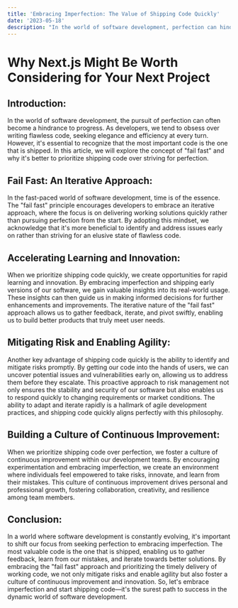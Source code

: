 ```yaml
---
title: 'Embracing Imperfection: The Value of Shipping Code Quickly'
date: '2023-05-18'
description: "In the world of software development, perfection can hinder progress. Let's explore the concept of fail fast and see why shipping code quickly is better than shipping perfect code."
---
```


# Why Next.js Might Be Worth Considering for Your Next Project

## Introduction:

In the world of software development, the pursuit of perfection can often become a hindrance to progress. As developers, we tend to obsess over writing flawless code, seeking elegance and efficiency at every turn. However, it's essential to recognize that the most important code is the one that is shipped. In this article, we will explore the concept of "fail fast" and why it's better to prioritize shipping code over striving for perfection.

## Fail Fast: An Iterative Approach:

In the fast-paced world of software development, time is of the essence. The "fail fast" principle encourages developers to embrace an iterative approach, where the focus is on delivering working solutions quickly rather than pursuing perfection from the start. By adopting this mindset, we acknowledge that it's more beneficial to identify and address issues early on rather than striving for an elusive state of flawless code.

## Accelerating Learning and Innovation:

When we prioritize shipping code quickly, we create opportunities for rapid learning and innovation. By embracing imperfection and shipping early versions of our software, we gain valuable insights into its real-world usage. These insights can then guide us in making informed decisions for further enhancements and improvements. The iterative nature of the "fail fast" approach allows us to gather feedback, iterate, and pivot swiftly, enabling us to build better products that truly meet user needs.

## Mitigating Risk and Enabling Agility:

Another key advantage of shipping code quickly is the ability to identify and mitigate risks promptly. By getting our code into the hands of users, we can uncover potential issues and vulnerabilities early on, allowing us to address them before they escalate. This proactive approach to risk management not only ensures the stability and security of our software but also enables us to respond quickly to changing requirements or market conditions. The ability to adapt and iterate rapidly is a hallmark of agile development practices, and shipping code quickly aligns perfectly with this philosophy.

## Building a Culture of Continuous Improvement:

When we prioritize shipping code over perfection, we foster a culture of continuous improvement within our development teams. By encouraging experimentation and embracing imperfection, we create an environment where individuals feel empowered to take risks, innovate, and learn from their mistakes. This culture of continuous improvement drives personal and professional growth, fostering collaboration, creativity, and resilience among team members.

## Conclusion:

In a world where software development is constantly evolving, it's important to shift our focus from seeking perfection to embracing imperfection. The most valuable code is the one that is shipped, enabling us to gather feedback, learn from our mistakes, and iterate towards better solutions. By embracing the "fail fast" approach and prioritizing the timely delivery of working code, we not only mitigate risks and enable agility but also foster a culture of continuous improvement and innovation. So, let's embrace imperfection and start shipping code—it's the surest path to success in the dynamic world of software development.
